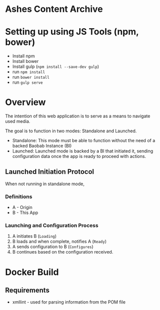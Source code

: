 # Ashes Content Archive

# Setting up using JS Tools (npm, bower)

* Install npm
* Install bower
* Install gulp (`npm install --save-dev gulp`)
* run `npm install`
* run `bower install`
* run `gulp serve`

# Overview

The intention of this web application is to serve as a means to navigate used media.

The goal is to function in two modes: Standalone and Launched.

* Standalone: This mode must be able to function without the need of a backed Baobab Instance (BI) 
* Launched: Launched mode is backed by a BI that initiated it, sending configuration data once
 the app is ready to proceed with actions.

## Launched Initiation Protocol

When not running in standalone mode, 

### Definitions

* A - Origin
* B - This App

### Launching and Configuration Process

1. A initiates B (`Loading`)
1. B loads and when complete, notifies A (`Ready`)
1. A sends configuration to B (`Configures`)
1. B continues based on the configuration received.

# Docker Build

## Requirements

* xmllint - used for parsing information from the POM file
